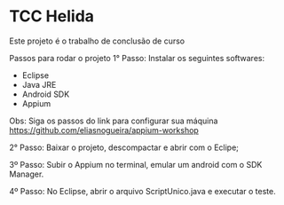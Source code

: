 # TCC Helida

Este projeto é o trabalho de conclusão de curso

Passos para rodar o projeto
1° Passo: Instalar os seguintes softwares:
- Eclipse
- Java JRE 
- Android SDK
- Appium

Obs: Siga os passos do link para configurar sua máquina https://github.com/eliasnogueira/appium-workshop

2° Passo: Baixar o projeto, descompactar e abrir com o Eclipe;

3º Passo: Subir o Appium no terminal, emular um android com o SDK Manager.

4º Passo: No Eclipse, abrir o arquivo ScriptUnico.java e executar o teste.

